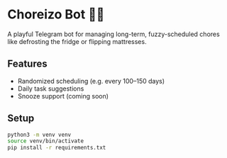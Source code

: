 # Choreizo Bot 🤖🌭

A playful Telegram bot for managing long-term, fuzzy-scheduled chores like defrosting the fridge or flipping mattresses.

## Features

- Randomized scheduling (e.g. every 100–150 days)
- Daily task suggestions
- Snooze support (coming soon)

## Setup

```bash
python3 -m venv venv
source venv/bin/activate
pip install -r requirements.txt